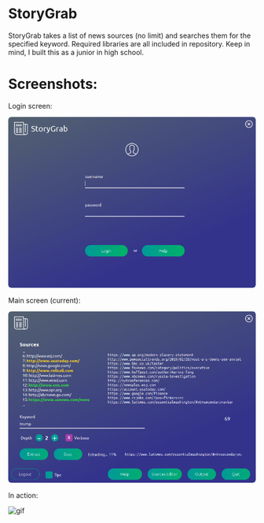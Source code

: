 StoryGrab
=========

StoryGrab takes a list of news sources (no limit) and searches them for the
specified keyword. Required libraries are all included in repository. Keep in mind, I built this as a junior in high school.

Screenshots:
============

Login screen:

![login](media/5034bd1dc5d053c6addffadc6bfe8765.png)


Main screen (current):

![main](media/6a38ecee436d8c293487f373839b179e.png)


In action:

![gif](media/1340928610fc2e65bab40471865a4cee.gif)

